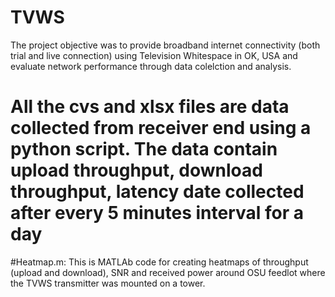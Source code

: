 # TVWS
The project objective was to provide broadband internet connectivity (both trial and live connection) using Television Whitespace in OK, USA and evaluate network performance through data colelction and analysis.

# All the cvs and xlsx files are data collected from receiver end using a python script. The data contain upload throughput, download throughput, latency date collected after every 5 minutes interval for a day

#Heatmap.m: This is MATLAb code for creating heatmaps of throughput (upload and download), SNR and received power around OSU feedlot where the TVWS transmitter was mounted on a tower.
